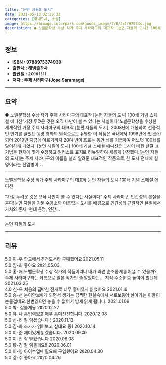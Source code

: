 ```yaml
---
title: "눈먼 자들의 도시"
date: 2021-05-13 02:29:32
categories: [국내도서, 소설]
image: https://bimage.interpark.com/goods_image/7/0/3/4/97034s.jpg
description: ● 노벨문학상 수상 작가 주제 사라마구의 대표작 [눈먼 자들의 도시] 100쇄 기념 스페셜 에디션“가장 두려운 것은 오직 나만이 볼 수 있다는 사실이다”노벨문학상을 수상한 세계적인 거장 주제 사라마구의 대표작 [눈먼 자들의 도시], 2008년에 개봉하여 선풍적인 인기를 끌었던 동명
---
```


## **정보**

- **ISBN : 9788973374939**
- **출판사 : 해냄출판사**
- **출판일 : 20191211**
- **저자 : 주제 사라마구(Jose Saramago)**

------



## **요약**

●  노벨문학상 수상 작가 주제 사라마구의 대표작 [눈먼 자들의 도시] 100쇄 기념 스페셜 에디션“가장 두려운 것은 오직 나만이 볼 수 있다는 사실이다”노벨문학상을 수상한 세계적인 거장 주제 사라마구의 대표작 [눈먼 자들의 도시],  2008년에 개봉하여 선풍적인 인기를 끌었던 동명 영화의 원작으로도 유명한 이 작품은 국내에서 1998년에 첫 출간되어 2019년 지금에 이르기까지 20여 년이 흐르는 동안 쇄를 거듭하여 어느덧 100쇄를 맞이하게 되었다. [눈먼 자들의 도시] 100쇄 기념 스페셜 에디션은 그사이 바뀐 한글 표기법을 현재에 맞게 수정하고 일러스트 표지로 리뉴얼하여 새롭게 단장했다.[눈먼 자들의 도시]는 주제 사라마구의 이름을 널리 알려준 대표적인 작품으로, 한 도시 전체에 실명이라는 전염병이 ...

------

노벨문학상 수상 작가 주제 사라마구의 대표작
 눈먼 자들의 도시 100쇄 기념 스페셜 에디션

“가장 두려운 것은 오직 나만이 볼 수 있다는 사실이다”
주제 사라마구, 인간성의 본질을 묻다!눈먼 자들을 가둔 수용소와 이름없는 도시를 배경으로 인간성의 근원적인 본질에서 가치와 존재, 현대 문명, 인간... 

------


눈먼 자들의 도시 

------


## **리뷰** 

5.0 이-우 학교에서 추천도서라 구매했어요 2021.05.11 <br/>5.0 임-희 좋아요 2021.05.03 <br/>5.0 홍-애  노벨문학상 수상 작가의 작품이라니 
내가 과연 순조롭게 읽어낼 수 있을까? 주제 사라마구라는 이름으로 일본 작가인 줄 알았다는... 지적 수준을 좀 높여야 할텐데   2021.03.25 <br/>4.0 신-옥 처음의 급박한 전개로 너무 흥미있게 읽었어요 2021.01.16 <br/>5.0 송-선 눈이안보이게 되면서 생기는 끔찍한 현실속에서 서로보듬어 살아가는 이들이 눈물겹네요.한번읽으면 놓을 수 없어서 밤새 읽게 됩니다. 2021.01.09 <br/>5.0 박- 잘볼게용 2020.12.27 <br/>5.0 유-나 흡입력있고 매우  흥미진진합니다.  2020.12.08 <br/>5.0 신-리 잘 읽겠습니다 ) 2020.11.13 <br/>5.0 김-화 조카가 읽어보고 싶대요
중1 2020.10.14 <br/>5.0 이-준 재미있게 읽겠습니다. 2020.09.30 <br/>5.0 이-진 잘 받았습니다 2020.06.08 <br/>5.0 황-경 잘 읽을께요!! 2020.06.01 <br/>5.0 이-영 아이수업에 필요해 구입했어요 2020.04.30 <br/>5.0 강-수 좋아요 2020.04.26 <br/>